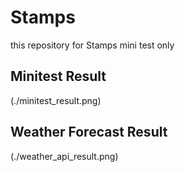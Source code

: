 # Stamps

this repository for Stamps mini test only

## Minitest Result
(./minitest_result.png)

## Weather Forecast Result 
(./weather_api_result.png)
